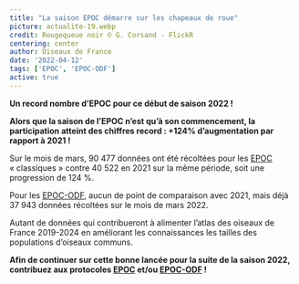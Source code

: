 ```yaml
---
title: "La saison EPOC démarre sur les chapeaux de roue"
picture: actualite-19.webp
credit: Rougequeue noir © G. Corsand - FlickR
centering: center
author: Oiseaux de France
date: '2022-04-12'
tags: ['EPOC', 'EPOC-ODF']
active: true
---
```


**Un record nombre d’EPOC pour ce début de saison 2022&nbsp;!**

**Alors que la saison de l’EPOC n’est qu’à son commencement, la participation atteint des chiffres record&nbsp;: +124% d’augmentation par rapport à 2021 !**

Sur le mois de mars, 90 477 données ont été récoltées pour les [EPOC](/get-involved/epoc) « classiques » contre 40 522 en 2021 sur la même période, soit une progression de 124 %.

Pour les [EPOC-ODF](/get-involved/epoc-odf), aucun de point de comparaison avec 2021, mais déjà 37 943 données récoltées sur le mois de mars 2022.

Autant de données qui contribueront à alimenter l’atlas des oiseaux de France 2019-2024 en améliorant les connaissances les tailles des populations d’oiseaux communs.

**Afin de continuer sur cette bonne lancée pour la suite de la saison 2022, contribuez aux protocoles [EPOC](/get-involved/epoc#get-involved) et/ou [EPOC-ODF](/get-involved/epoc-odf#get-involved)&nbsp;!**
